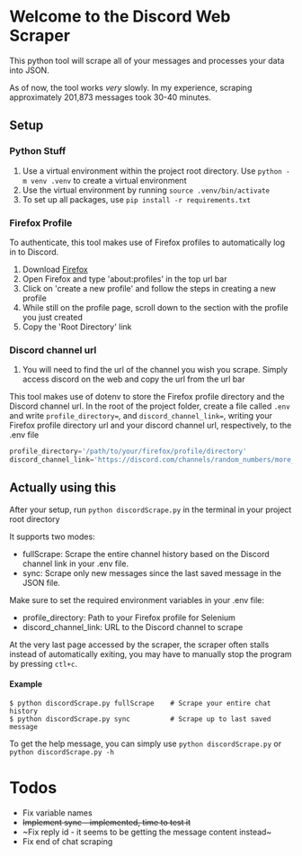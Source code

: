 # Welcome to the Discord Web Scraper

This python tool will scrape all of your messages and processes your data into JSON.

As of now, the tool works <i>very</i> slowly. In my experience, scraping approximately 201,873 messages took 30-40 minutes.

## Setup

### Python Stuff
1. Use a virtual environment within the project root directory. Use `python -m venv .venv` to create a virtual environment
2. Use the virtual environment by running `source .venv/bin/activate`
3. To set up all packages, use `pip install -r requirements.txt` 

### Firefox Profile

To authenticate, this tool makes use of Firefox profiles to automatically log in to Discord.

1. Download [Firefox](https://www.mozilla.org/en-US/firefox/new/?xv=refresh-new&v=b)
2. Open Firefox and type 'about:profiles' in the top url bar
3. Click on 'create a new profile' and follow the steps in creating a new profile
4. While still on the profile page, scroll down to the section with the profile you just created
5. Copy the 'Root Directory' link

### Discord channel url
1. You will need to find the url of the channel you wish you scrape. Simply access discord on the web and copy the url from the url bar

This tool makes use of dotenv to store the Firefox profile directory and the Discord channel url. In the root of the project folder, create a file called `.env` and write `profile_directory=`, and `discord_channel_link=`, writing your Firefox profile directory url and your discord channel url, respectively, to the .env file

```python
profile_directory='/path/to/your/firefox/profile/directory'
discord_channel_link='https://discord.com/channels/random_numbers/more_random_numbers'

```

## Actually using this
After your setup, run `python discordScrape.py` in the terminal in your project root directory

It supports two modes:
  - fullScrape: Scrape the entire channel history based on the Discord channel link in your .env file.
  - sync: Scrape only new messages since the last saved message in the JSON file.

Make sure to set the required environment variables in your .env file:
  - profile_directory: Path to your Firefox profile for Selenium
  - discord_channel_link: URL to the Discord channel to scrape

At the very last page accessed by the scraper, the scraper often stalls instead of automatically exiting, you may have to manually stop the program by pressing `ctl+c`.

#### Example
```
$ python discordScrape.py fullScrape    # Scrape your entire chat history
$ python discordScrape.py sync          # Scrape up to last saved message 
```

To get the help message, you can simply use `python discordScrape.py` or `python discordScrape.py -h`

# Todos
- Fix variable names
- ~~Implement sync - implemented, time to test it~~
- ~Fix reply id - it seems to be getting the message content instead~
- Fix end of chat scraping